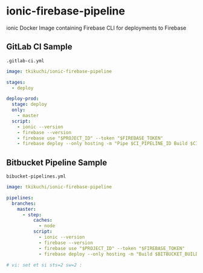 # ionic-firebase-pipeline
ionic Docker Image containing Firebase CLI for deployments to Firebase

## GitLab CI Sample

`.gitlab-ci.yml`

```yaml
image: tkikuchi/ionic-firebase-pipeline

stages:
  - deploy

deploy-prod:
  stage: deploy
  only:
    - master
  script:
    - ionic --version
    - firebase --version
    - firebase use "$PROJECT_ID" --token "$FIREBASE_TOKEN"
    - firebase deploy --only hosting -m "Pipe $CI_PIPELINE_ID Build $CI_BUILD_ID" --token "$FIREBASE_TOKEN"
```

## Bitbucket Pipeline Sample

`bibucket-pipelines.yml`

```yaml
image: tkikuchi/ionic-firebase-pipeline

pipelines:
  branches:
    master:
      - step:
          caches:
            - node
          script:
            - ionic --version
            - firebase --version
            - firebase use "$PROJECT_ID" --token "$FIREBASE_TOKEN"
            - firebase deploy --only hosting -m "Build $BITBUCKET_BUILD_NUMBER" --token "$FIREBASE_TOKEN"

# vi: set et si sts=2 sw=2 :

```

